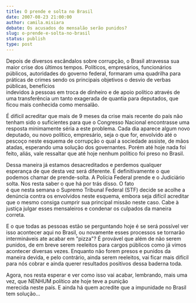 ```yaml
---
title: O prende e solta no Brasil
date: 2007-08-23 21:00:00
author: camila.misiara
debate: Os acusados do mensalão serão punidos?
slug: o-prende-e-solta-no-brasil
status: publish 
type: post
---
```


Depois de diversos escândalos sobre corrupção, o Brasil atravessa sua maior crise dos últimos tempos. Políticos, empresários, funcionários públicos, autoridades do governo federal, formaram uma quadrilha para práticas de crimes sendo os principais objetivos o desvio de verbas públicas, benefícios   
indevidos à pessoas em troca de dinheiro e de apoio político através de uma transferência um tanto exagerada de quantia para deputados, que ficou mais conhecida como mensalão.


É difícil acreditar que mais de 9 meses da crise mais recente do país não tenham sido o suficientes para que o Congresso Nacional encontrasse uma resposta minimamente séria a este problema. Cada dia aparece algum novo deputado, ou novo político, empresário, seja o que for, envolvido até o pescoço neste esquema de corrupção o qual a sociedade assiste, de mãos atadas, esperando uma solução dos governantes. Porém até hoje nada foi feito, aliás, vale ressaltar que até hoje nenhum político foi preso no Brasil.


Dessa maneira já estamos desacreditados e perdemos qualquer   
esperança de que desta vez será diferente. É definitivamente o que podemos chamar de prende-solta. A Polícia Federal prende e o Judiciário solta. Nos resta saber o que há por trás disso. O fato   
é que nesta semana o Supremo Tribunal Federal (STF) decide se acolhe a denúncia contra os envolvidos neste esquema, embora seja difícil acreditar que o mesmo consiga cumprir sua principal missão neste caso. Cabe à justiça julgar esses mensaleiros e condenar os culpados da maneira correta.


E o que todas as pessoas estão se perguntando hoje é se será possível ver isso acontecer aqui no Brasil, ou novamente esses processos se tornarão intermináveis ate acabar em "pizza"? É provável que além de não serem punidos, de em breve serem reeleitos para cargos públicos como já vimos acontecer diversas vezes. Enquanto não forem presos e punidos da maneira devida, e pelo contrário, ainda serem reeleitos, vai ficar mais difícil para nós cobrar e ainda querer resultados positivos dessa baderna toda.


Agora, nos resta esperar e ver como isso vai acabar, lembrando, mais uma vez, que NENHUM político ate hoje teve a punição   
merecida neste país. E ainda há quem acredite que a impunidade no Brasil tem solução...  



